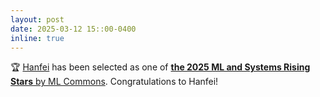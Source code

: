 ```yaml
---
layout: post
date: 2025-03-12 15::00-0400
inline: true
---
```


:trophy: [Hanfei](http://hanfeiyu.github.io) has been selected as one of [**the 2025 ML and Systems Rising Stars** by ML Commons](https://mlcommons.org/about-us/programs/). Congratulations to Hanfei! 
